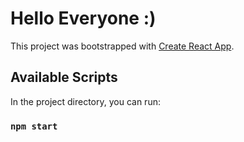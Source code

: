 # Hello Everyone :)

This project was bootstrapped with [Create React App](https://github.com/facebook/create-react-app).

## Available Scripts

In the project directory, you can run:

### `npm start`

